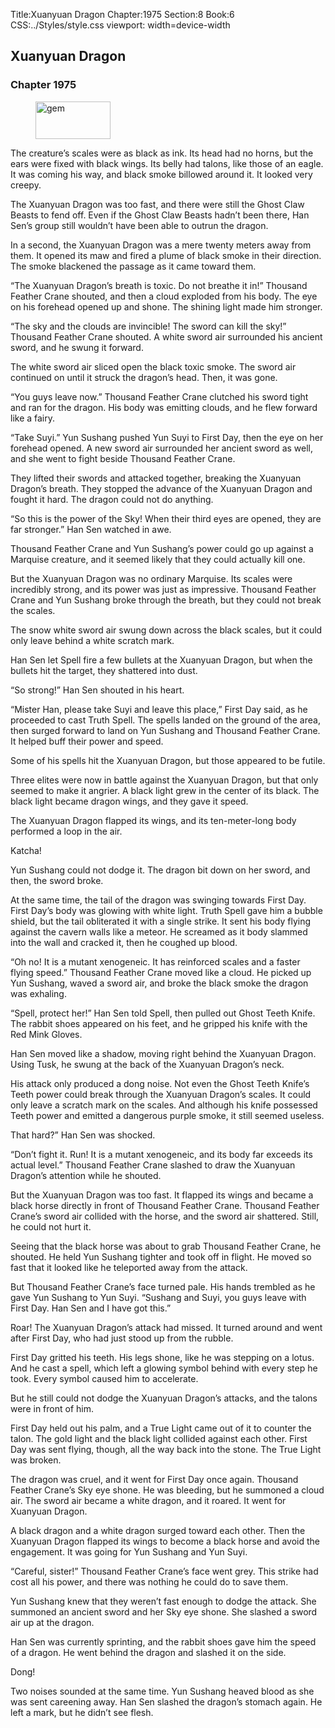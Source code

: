 Title:Xuanyuan Dragon 
Chapter:1975 
Section:8 
Book:6 
CSS:../Styles/style.css 
viewport: width=device-width
  
## Xuanyuan Dragon
### Chapter 1975 
<figure>
	<img src="../Images/gem.gif" alt="gem" id="gem" width="120" height="60" />
</figure>
  

  
  The creature’s scales were as black as ink. Its head had no horns, but the ears were fixed with black wings. Its belly had talons, like those of an eagle. It was coming his way, and black smoke billowed around it. It looked very creepy.

The Xuanyuan Dragon was too fast, and there were still the Ghost Claw Beasts to fend off. Even if the Ghost Claw Beasts hadn’t been there, Han Sen’s group still wouldn’t have been able to outrun the dragon.

In a second, the Xuanyuan Dragon was a mere twenty meters away from them. It opened its maw and fired a plume of black smoke in their direction. The smoke blackened the passage as it came toward them.

“The Xuanyuan Dragon’s breath is toxic. Do not breathe it in!” Thousand Feather Crane shouted, and then a cloud exploded from his body. The eye on his forehead opened up and shone. The shining light made him stronger.

“The sky and the clouds are invincible! The sword can kill the sky!” Thousand Feather Crane shouted. A white sword air surrounded his ancient sword, and he swung it forward.

The white sword air sliced open the black toxic smoke. The sword air continued on until it struck the dragon’s head. Then, it was gone.

“You guys leave now.” Thousand Feather Crane clutched his sword tight and ran for the dragon. His body was emitting clouds, and he flew forward like a fairy.

“Take Suyi.” Yun Sushang pushed Yun Suyi to First Day, then the eye on her forehead opened. A new sword air surrounded her ancient sword as well, and she went to fight beside Thousand Feather Crane.

They lifted their swords and attacked together, breaking the Xuanyuan Dragon’s breath. They stopped the advance of the Xuanyuan Dragon and fought it hard. The dragon could not do anything.

“So this is the power of the Sky! When their third eyes are opened, they are far stronger.” Han Sen watched in awe.

Thousand Feather Crane and Yun Sushang’s power could go up against a Marquise creature, and it seemed likely that they could actually kill one.

But the Xuanyuan Dragon was no ordinary Marquise. Its scales were incredibly strong, and its power was just as impressive. Thousand Feather Crane and Yun Sushang broke through the breath, but they could not break the scales.

The snow white sword air swung down across the black scales, but it could only leave behind a white scratch mark.

Han Sen let Spell fire a few bullets at the Xuanyuan Dragon, but when the bullets hit the target, they shattered into dust.

“So strong!” Han Sen shouted in his heart.

“Mister Han, please take Suyi and leave this place,” First Day said, as he proceeded to cast Truth Spell. The spells landed on the ground of the area, then surged forward to land on Yun Sushang and Thousand Feather Crane. It helped buff their power and speed.

Some of his spells hit the Xuanyuan Dragon, but those appeared to be futile.

Three elites were now in battle against the Xuanyuan Dragon, but that only seemed to make it angrier. A black light grew in the center of its black. The black light became dragon wings, and they gave it speed.

The Xuanyuan Dragon flapped its wings, and its ten-meter-long body performed a loop in the air.

Katcha!

Yun Sushang could not dodge it. The dragon bit down on her sword, and then, the sword broke.

At the same time, the tail of the dragon was swinging towards First Day. First Day’s body was glowing with white light. Truth Spell gave him a bubble shield, but the tail obliterated it with a single strike. It sent his body flying against the cavern walls like a meteor. He screamed as it body slammed into the wall and cracked it, then he coughed up blood.

“Oh no! It is a mutant xenogeneic. It has reinforced scales and a faster flying speed.” Thousand Feather Crane moved like a cloud. He picked up Yun Sushang, waved a sword air, and broke the black smoke the dragon was exhaling.

“Spell, protect her!” Han Sen told Spell, then pulled out Ghost Teeth Knife. The rabbit shoes appeared on his feet, and he gripped his knife with the Red Mink Gloves.

Han Sen moved like a shadow, moving right behind the Xuanyuan Dragon. Using Tusk, he swung at the back of the Xuanyuan Dragon’s neck.

His attack only produced a dong noise. Not even the Ghost Teeth Knife’s Teeth power could break through the Xuanyuan Dragon’s scales. It could only leave a scratch mark on the scales. And although his knife possessed Teeth power and emitted a dangerous purple smoke, it still seemed useless.

That hard?” Han Sen was shocked.

“Don’t fight it. Run! It is a mutant xenogeneic, and its body far exceeds its actual level.” Thousand Feather Crane slashed to draw the Xuanyuan Dragon’s attention while he shouted.

But the Xuanyuan Dragon was too fast. It flapped its wings and became a black horse directly in front of Thousand Feather Crane. Thousand Feather Crane’s sword air collided with the horse, and the sword air shattered. Still, he could not hurt it.

Seeing that the black horse was about to grab Thousand Feather Crane, he shouted. He held Yun Sushang tighter and took off in flight. He moved so fast that it looked like he teleported away from the attack.

But Thousand Feather Crane’s face turned pale. His hands trembled as he gave Yun Sushang to Yun Suyi. “Sushang and Suyi, you guys leave with First Day. Han Sen and I have got this.”

Roar! The Xuanyuan Dragon’s attack had missed. It turned around and went after First Day, who had just stood up from the rubble.

First Day gritted his teeth. His legs shone, like he was stepping on a lotus. And he cast a spell, which left a glowing symbol behind with every step he took. Every symbol caused him to accelerate.

But he still could not dodge the Xuanyuan Dragon’s attacks, and the talons were in front of him.

First Day held out his palm, and a True Light came out of it to counter the talon. The gold light and the black light collided against each other. First Day was sent flying, though, all the way back into the stone. The True Light was broken.

The dragon was cruel, and it went for First Day once again. Thousand Feather Crane’s Sky eye shone. He was bleeding, but he summoned a cloud air. The sword air became a white dragon, and it roared. It went for Xuanyuan Dragon.

A black dragon and a white dragon surged toward each other. Then the Xuanyuan Dragon flapped its wings to become a black horse and avoid the engagement. It was going for Yun Sushang and Yun Suyi.

“Careful, sister!” Thousand Feather Crane’s face went grey. This strike had cost all his power, and there was nothing he could do to save them.

Yun Sushang knew that they weren’t fast enough to dodge the attack. She summoned an ancient sword and her Sky eye shone. She slashed a sword air up at the dragon.

Han Sen was currently sprinting, and the rabbit shoes gave him the speed of a dragon. He went behind the dragon and slashed it on the side.

Dong!

Two noises sounded at the same time. Yun Sushang heaved blood as she was sent careening away. Han Sen slashed the dragon’s stomach again. He left a mark, but he didn’t see flesh.
